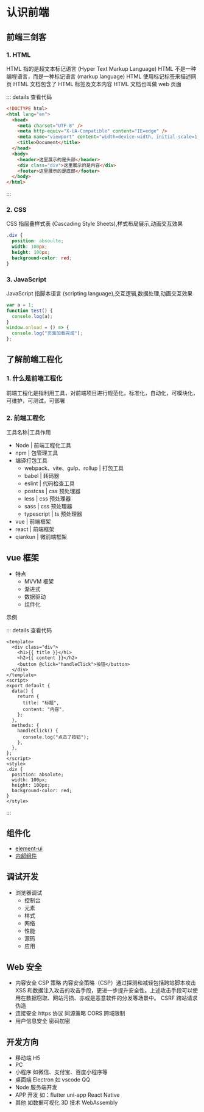 # 认识前端

## 前端三剑客

### 1. HTML

HTML 指的是超文本标记语言 (Hyper Text Markup Language)
HTML 不是一种编程语言，而是一种标记语言 (markup language)
HTML 使用标记标签来描述网页
HTML 文档包含了 HTML 标签及文本内容
HTML 文档也叫做 web 页面



::: details 查看代码
```html
<!DOCTYPE html>
<html lang="en">
  <head>
    <meta charset="UTF-8" />
    <meta http-equiv="X-UA-Compatible" content="IE=edge" />
    <meta name="viewport" content="width=device-width, initial-scale=1.0" />
    <title>Document</title>
  </head>
  <body>
    <header>这里展示的是头部</header>
    <div class="div">这里展示的是内容</div>
    <footer>这里展示的是底部</footer>
  </body>
</html>
```
:::

### 2. CSS

CSS 指层叠样式表 (Cascading Style Sheets),样式布局展示,动画交互效果

```css
.div {
  position: absoulte;
  width: 100px;
  height: 100px;
  background-color: red;
}
```

### 3. JavaScript

JavaScript 指脚本语言 (scripting language),交互逻辑,数据处理,动画交互效果

```javascript
var a = 1;
function test() {
  console.log(a);
}
window.onload = () => {
  console.log("页面加载完成");
};
```

## 了解前端工程化

### 1. 什么是前端工程化

前端工程化是指利用工具，对前端项目进行规范化，标准化，自动化，可模块化，可维护，可测试，可部署

### 2. 前端工程化

工具名称|工具作用

- Node | 前端工程化工具
- npm | 包管理工具
- 编译打包工具
  - webpack、vite、gulp、rollup | 打包工具
  - babel | 转码器 
  - eslint | 代码检查工具
  - postcss | css 预处理器
  - less | css 预处理器
  - sass | css 预处理器
  - typescript | ts 预处理器
- vue | 前端框架
- react | 前端框架
- qiankun | 微前端框架

## vue  框架

- 特点
  - MVVM 框架
  - 渐进式
  - 数据驱动
  - 组件化

示例
<example-component />



::: details 查看代码
```vue
<template>
  <div class="div">
    <h1>{{ title }}</h1>
    <h2>{{ content }}</h2>
    <button @click="handleClick">按钮</button>
  </div>
</template>
<script>
export default {
  data() {
    return {
      title: "标题",
      content: "内容",
    };
  },
  methods: {
    handleClick() {
      console.log("点击了按钮");
    },
  },
};
</script>
<style>
.div {
  position: absolute;
  width: 100px;
  height: 100px;
  background-color: red;
}
</style>
```
::: 
<script setup>
  import exampleComponent from './components/exampleCom.vue'
</script>

## 组件化

+ [element-ui](https://element-plus.org/zh-CN/#/zh-CN)
+ [内部组件](https://kwokronny.gitee.io/element-ui-saas-extend/components/FormAuto.html#%E5%9F%BA%E7%A1%80%E8%A1%A8%E5%8D%95)


## 调试开发

- 浏览器调试
  - 控制台
  - 元素
  - 样式
  - 网络
  - 性能
  - 源码
  - 应用

## Web 安全

- 内容安全 CSP 策略
  内容安全策略（CSP）通过探测和减轻包括跨站脚本攻击 XSS 和数据注入攻击的攻击手段，更进一步提升安全性。上述攻击手段可以使用在数据窃取、网站污损、亦或是恶意软件的分发等场景中。
  CSRF 跨站请求伪造
- 连接安全
  https 协议
  同源策略 CORS 跨域限制
- 用户信息安全
  密码加密

## 开发方向

- 移动端 H5
- PC
- 小程序 如微信、支付宝、百度小程序等
- 桌面端 Electron 如 vscode QQ
- Node 服务端开发
- APP 开发 如：flutter uni-app React Native
- 其他 如数据可视化 3D 技术 WebAssembly